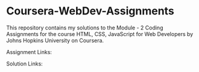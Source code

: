 # Coursera-WebDev-Assignments

This repository contains my solutions to the Module - 2 Coding Assignments for the course HTML, CSS, JavaScript for Web Developers by Johns Hopkins University on Coursera.

Assignment Links:

Solution Links:
